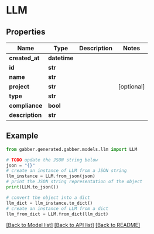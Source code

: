 # LLM


## Properties

Name | Type | Description | Notes
------------ | ------------- | ------------- | -------------
**created_at** | **datetime** |  | 
**id** | **str** |  | 
**name** | **str** |  | 
**project** | **str** |  | [optional] 
**type** | **str** |  | 
**compliance** | **bool** |  | 
**description** | **str** |  | 

## Example

```python
from gabber.generated.gabber.models.llm import LLM

# TODO update the JSON string below
json = "{}"
# create an instance of LLM from a JSON string
llm_instance = LLM.from_json(json)
# print the JSON string representation of the object
print(LLM.to_json())

# convert the object into a dict
llm_dict = llm_instance.to_dict()
# create an instance of LLM from a dict
llm_from_dict = LLM.from_dict(llm_dict)
```
[[Back to Model list]](../README.md#documentation-for-models) [[Back to API list]](../README.md#documentation-for-api-endpoints) [[Back to README]](../README.md)


